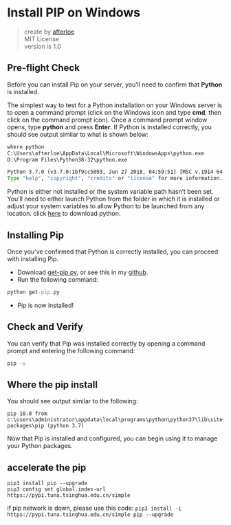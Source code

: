 # Install PIP on Windows
> create by [afterloe](lm6289511@gmail.com)  
> MIT License  
> version is 1.0

## Pre-flight Check
Before you can install Pip on your server, you’ll need to confirm that **Python** is installed.  

The simplest way to test for a Python installation on your Windows server is to open a command prompt (click on the Windows icon and type **cmd**, then click on the command prompt icon). Once a command prompt window opens, type **python** and press **Enter**. If Python is installed correctly, you should see output similar to what is shown below:
```cmd
where python
C:\Users\afterloe\AppData\Local\Microsoft\WindowsApps\python.exe
D:\Program Files\Python38-32\python.exe

Python 3.7.0 (v3.7.0:1bf9cc5093, Jun 27 2018, 04:59:51) [MSC v.1914 64 bit (AMD64)] on win32
Type "help", "copyright", "credits" or "license" for more information.
```

Python is either not installed or the system variable path hasn’t been set. You’ll need to either launch Python from the folder in which it is installed or adjust your system variables to allow Python to be launched from any location. click [here](https://www.python.org/downloads/windows/) to download python.

## Installing Pip
Once you’ve confirmed that Python is correctly installed, you can proceed with installing Pip.
* Download [get-pip.py](https://bootstrap.pypa.io/get-pip.py), or see this in my [github](https://github.com/afterloe/opencv-practice/tree/master/tools).
* Run the following command:
```cmd
python get-pip.py
```
* Pip is now installed!

## Check and Verify
You can verify that Pip was installed correctly by opening a command prompt and entering the following command:
```cmd
pip -v
```

## Where the pip install
You should see output similar to the following:
```
pip 18.0 from c:\users\administrator\appdata\local\programs\python\python37\lib\site-packages\pip (python 3.7)
```
Now that Pip is installed and configured, you can begin using it to manage your Python packages. 

## accelerate the pip
```
pip3 install pip --upgrade
pip3 config set global.index-url https://pypi.tuna.tsinghua.edu.cn/simple
```
if pip network is down, please use this code: `pip3 install -i https://pypi.tuna.tsinghua.edu.cn/simple pip --upgrade`
